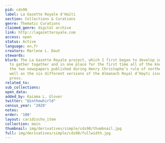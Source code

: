 ```yaml
---
pid: cds98
label: La Gazette Royale d'Haïti
section: Collections & Curations
genre: Thematic Curations
claimed_genre: digital archive
link: http://lagazetteroyale.com
access: open
status: Active
language: en,fr
creators: Marlene L. Daut
stewards:
blurb: The La Gazette Royale project, which I first began to develop in 2014, is designed
  to gather together and in one place for the first time all of the known issues of
  the two newspapers published during Henry Christophe’s rule of northern Haiti, as
  well as the six different versions of the Almanach Royal d’Hayti issued by the royal
  press.
related_to:
sub_collections:
open_data:
added_by: Kaiama L. Glover
twitter: "@inthewhirld"
census_year: '2020'
notes:
order: '100'
layout: caridischo_item
collection: main
thumbnail: img/derivatives/simple/cds98/thumbnail.jpg
full: img/derivatives/simple/cds98/fullwidth.jpg
---
```

